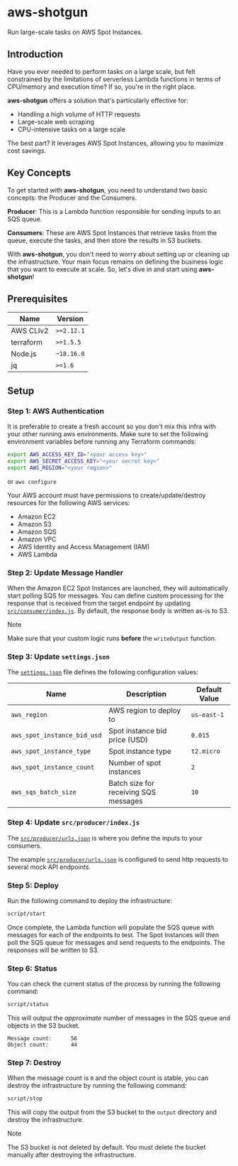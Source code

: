 # aws-shotgun

Run large-scale tasks on AWS Spot Instances.

## Introduction

Have you ever needed to perform tasks on a large scale, but felt constrained by
the limitations of serverless Lambda functions in terms of CPU/memory and
execution time? If so, you're in the right place.

**aws-shotgun** offers a solution that's particularly effective for:

- Handling a high volume of HTTP requests
- Large-scale web scraping
- CPU-intensive tasks on a large scale

The best part? It leverages AWS Spot Instances, allowing you to maximize cost
savings.

## Key Concepts

To get started with **aws-shotgun**, you need to understand two basic concepts:
the Producer and the Consumers.

**Producer**: This is a Lambda function responsible for sending inputs to an SQS
queue.

**Consumers**: These are AWS Spot Instances that retrieve tasks from the queue,
execute the tasks, and then store the results in S3 buckets.

With **aws-shotgun**, you don't need to worry about setting up or cleaning up
the infrastructure. Your main focus remains on defining the business logic that
you want to execute at scale. So, let's dive in and start using **aws-shotgun**!

## Prerequisites

| Name      | Version    |
| --------- | ---------- |
| AWS CLIv2 | `>=2.12.1` |
| terraform | `>=1.5.5`  |
| Node.js   | `~18.16.0` |
| jq        | `>=1.6`    |

## Setup

### Step 1: AWS Authentication

It is preferable to create a fresh account so you don't mix this infra with your
other running aws environments. Make sure to set the following environment
variables before running any Terraform commands:

```bash
export AWS_ACCESS_KEY_ID="<your access key>"
export AWS_SECRET_ACCESS_KEY="<your secret key>"
export AWS_REGION="<your region>"
```

or `aws configure`

Your AWS account must have permissions to create/update/destroy resources for
the following AWS services:

- Amazon EC2
- Amazon S3
- Amazon SQS
- Amazon VPC
- AWS Identity and Access Management (IAM)
- AWS Lambda

### Step 2: Update Message Handler

When the Amazon EC2 Spot Instances are launched, they will automatically start
polling SQS for messages. You can define custom processing for the response that
is received from the target endpoint by updating
[`src/consumer/index.js`](src/consumer/index.js#L20). By default, the response
body is written as-is to S3.

> [!NOTE]
>
> Make sure that your custom logic runs **before** the `writeOutput` function.

### Step 3: Update `settings.json`

The [`settings.json`](./settings.json) file defines the following configuration
values:

| Name                        | Description                           | Default Value |
| --------------------------- | ------------------------------------- | ------------- |
| `aws_region`                | AWS region to deploy to               | `us-east-1`   |
| `aws_spot_instance_bid_usd` | Spot instance bid price (USD)         | `0.015`       |
| `aws_spot_instance_type`    | Spot instance type                    | `t2.micro`    |
| `aws_spot_instance_count`   | Number of spot instances              | `2`           |
| `aws_sqs_batch_size`        | Batch size for receiving SQS messages | `10`          |

### Step 4: Update `src/producer/index.js`

The [`src/producer/urls.json`](./src/producer/urls.json) is where you define the
inputs to your consumers.

The example [`src/producer/urls.json`](./src/producer/urls.json) is configured
to send http requests to several mock API endpoints.

### Step 5: Deploy

Run the following command to deploy the infrastructure:

```bash
script/start
```

Once complete, the Lambda function will populate the SQS queue with messages for
each of the endpoints to test. The Spot Instances will then poll the SQS queue
for messages and send requests to the endpoints. The responses will be written
to S3.

### Step 6: Status

You can check the current status of the process by running the following
command:

```bash
script/status
```

This will output the _approximate_ number of messages in the SQS queue and
objects in the S3 bucket.

```plain
Message count:      56
Object count:       44
```

### Step 7: Destroy

When the message count is `0` and the object count is stable, you can destroy
the infrastructure by running the following command:

```bash
script/stop
```

This will copy the output from the S3 bucket to the `output` directory and
destroy the infrastructure.

> [!NOTE]
>
> The S3 bucket is not deleted by default. You must delete the bucket manually
> after destroying the infrastructure.
